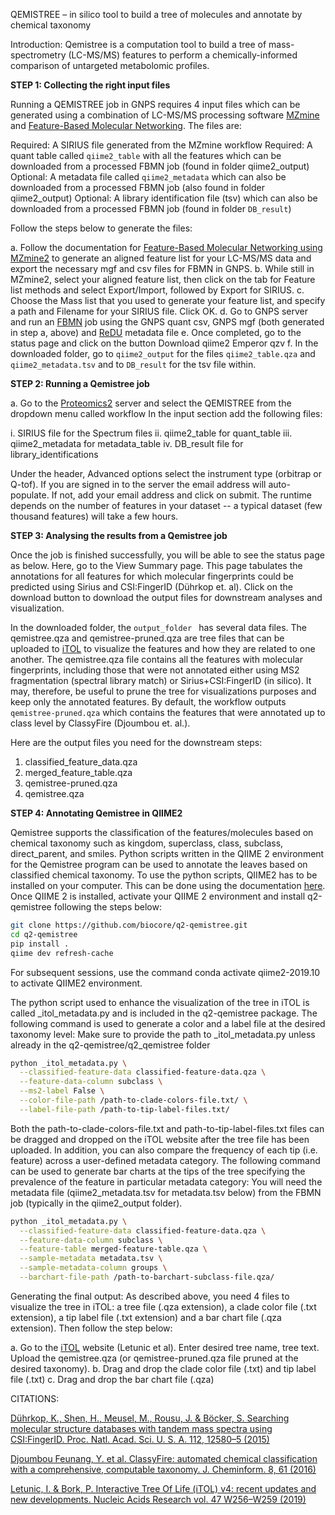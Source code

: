 QEMISTREE – in silico tool to build a tree of molecules and annotate by chemical taxonomy
 
Introduction: Qemistree is a computation tool to build a tree of mass-spectrometry (LC-MS/MS) features to perform a chemically-informed comparison of untargeted metabolomic profiles. 
 
**STEP 1: Collecting the right input files**

Running a QEMISTREE job in GNPS requires 4 input files which can be generated using a combination of LC-MS/MS processing software [MZmine](https://ccms-ucsd.github.io/GNPSDocumentation/featurebasedmolecularnetworking-with-mzmine2/) and [Feature-Based Molecular Networking](https://ccms-ucsd.github.io/GNPSDocumentation/featurebasedmolecularnetworking/). The files are:

Required: A SIRIUS file generated from the MZmine workflow
Required: A quant table called `qiime2_table` with all the features which can be downloaded from a processed FBMN job (found in folder qiime2_output)
Optional: A metadata file called `qiime2_metadata` which can also be downloaded from a processed FBMN job (also found in folder qiime2_output)
Optional: A library identification file (tsv) which can also be downloaded from a processed FBMN job (found in folder `DB_result`)

Follow the steps below to generate the files:

a. Follow the documentation for [Feature-Based Molecular Networking using MZmine2](https://ccms-ucsd.github.io/GNPSDocumentation/featurebasedmolecularnetworking-with-mzmine2/) to generate an aligned feature list for your LC-MS/MS data and export the necessary mgf and csv files for FBMN in GNPS.
b. While still in MZmine2, select your aligned feature list, then click on the tab for Feature list methods and select Export/Import, followed by Export for SIRIUS.
c. Choose the Mass list that you used to generate your feature list, and specify a path and Filename for your SIRIUS file. Click OK.
d. Go to GNPS server and run an [FBMN](https://gnps.ucsd.edu/ProteoSAFe/index.jsp?params=%7B%22workflow%22:%22FEATURE-BASED-MOLECULAR-NETWORKING%22,%22library_on_server%22:%22d.speclibs;%22%7D) job using the GNPS quant csv, GNPS mgf (both generated in step a, above) and [ReDU](https://mwang87.github.io/ReDU-MS2-Documentation/HowtoContribute/) metadata file
e. Once completed, go to the status page and click on the button Download qiime2 Emperor qzv
f. In the downloaded folder, go to `qiime2_output` for the files `qiime2_table.qza` and `qiime2_metadata.tsv` and to `DB_result` for the tsv file within.
        	
 
**STEP 2: Running a Qemistree job**

 
a. Go to the [Proteomics2](https://proteomics2.ucsd.edu/ProteoSAFe/index.jsp) server and select the QEMISTREE from the dropdown menu called workflow
In the input section add the following files:

i. SIRIUS file for the Spectrum files
ii. qiime2_table for quant_table
iii. qiime2_metadata for metadata_table
iv. DB_result file for library_identifications

Under the header, Advanced options select the instrument type (orbitrap or Q-tof). If you are signed in to the server the email address will auto-populate. If not, add your email address and click on submit. The runtime depends on the number of features in your dataset -- a typical dataset (few thousand features) will take a few hours.

**STEP 3: Analysing the results from a Qemistree job**

Once the job is finished successfully, you will be able to see the status page as below. Here, go to the View Summary page. This page tabulates the annotations for all features for which molecular fingerprints could be predicted using Sirius and CSI:FingerID (Dührkop et. al). Click on the download button to download the output files for downstream analyses and visualization.



In the downloaded folder, the `output_folder ` has several data files. The qemistree.qza and qemistree-pruned.qza are tree files that can be uploaded to [iTOL](https://itol.embl.de/upload.cgi) to visualize the features and how they are related to one another. The qemistree.qza file contains all the features with molecular fingerprints, including those that were not annotated either using MS2 fragmentation (spectral library match) or Sirius+CSI:FingerID (in silico). It may, therefore, be useful to prune the tree for visualizations purposes and keep only the annotated features. By default, the workflow outputs `qemistree-pruned.qza`  which contains the features that were annotated up  to class level by ClassyFire (Djoumbou et. al.).

Here are the output files you need for the downstream steps:

1. classified_feature_data.qza
2. merged_feature_table.qza
3. qemistree-pruned.qza
4. qemistree.qza

**STEP 4: Annotating Qemistree in QIIME2**

Qemistree supports the classification of the features/molecules based on chemical taxonomy such as kingdom, superclass, class, subclass, direct_parent, and smiles.  Python scripts written in the QIIME 2 environment for the Qemistree program can be used to annotate the leaves based on classified chemical taxonomy. To use the python scripts, QIIME2 has to be installed on your computer. This can be done using the documentation [here](https://docs.qiime2.org/2019.10/install/). 
Once QIIME 2 is installed, activate your QIIME 2 environment and install q2-qemistree following the steps below:

```bash
git clone https://github.com/biocore/q2-qemistree.git
cd q2-qemistree
pip install .
qiime dev refresh-cache
```

For subsequent sessions, use the command conda activate qiime2-2019.10  to activate QIIME2 environment.

The python script used to enhance the visualization of the tree in iTOL is called _itol_metadata.py and is included in the q2-qemistree package. The following command is used to generate a color and a label file at the desired taxonomy level:
Make sure to provide the path to _itol_metadata.py  unless already in the q2-qemistree/q2_qemistree folder

```bash
python _itol_metadata.py \
  --classified-feature-data classified-feature-data.qza \
  --feature-data-column subclass \
  --ms2-label False \
  --color-file-path /path-to-clade-colors-file.txt/ \
  --label-file-path /path-to-tip-label-files.txt/
  ```
Both the path-to-clade-colors-file.txt and path-to-tip-label-files.txt files can be dragged and dropped on the iTOL website after the tree file has been uploaded.
In addition, you can also compare the frequency of each tip (i.e. feature) across a user-defined  metadata category. The following command can be used to generate bar charts at the tips of the tree specifying the prevalence of the feature in particular metadata category:
You will need the metadata file (qiime2_metadata.tsv for metadata.tsv below) from the FBMN job (typically in the qiime2_output folder).

```bash
python _itol_metadata.py \
  --classified-feature-data classified-feature-data.qza \
  --feature-data-column subclass \
  --feature-table merged-feature-table.qza \
  --sample-metadata metadata.tsv \
  --sample-metadata-column groups \
  --barchart-file-path /path-to-barchart-subclass-file.qza/
```
Generating the final output:
As described above, you need 4 files to visualize the tree in iTOL: a tree file (.qza extension), a clade color file (.txt extension), a tip label file (.txt extension) and a bar chart file (.qza extension). Then follow the step below:

a. Go to the [iTOL](https://itol.embl.de/upload.cgi) website (Letunic et al). Enter desired tree name, tree text. Upload the qemistree.qza (or qemistree-pruned.qza file pruned at the desired taxonomy).
b. Drag and drop the clade color file (.txt) and tip label file (.txt)
c. Drag and drop the bar chart file (.qza)

CITATIONS:

[Dührkop, K., Shen, H., Meusel, M., Rousu, J. & Böcker, S. Searching molecular structure databases with tandem mass spectra using CSI:FingerID. Proc. Natl. Acad. Sci. U. S. A. 112, 12580–5 (2015)](https://www.pnas.org/content/112/41/12580)

[Djoumbou Feunang, Y. et al. ClassyFire: automated chemical classification with a comprehensive, computable taxonomy. J. Cheminform. 8, 61 (2016)](https://jcheminf.biomedcentral.com/articles/10.1186/s13321-016-0174-y)

[Letunic, I. & Bork, P. Interactive Tree Of Life (iTOL) v4: recent updates and new developments. Nucleic Acids Research vol. 47 W256–W259 (2019)](https://academic.oup.com/nar/article/47/W1/W256/5424068)
